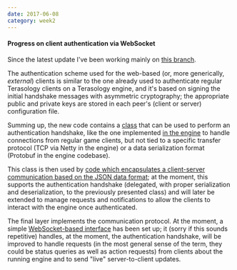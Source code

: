 ```yaml
---
date: 2017-06-08
category: week2
---
```


#### Progress on client authentication via WebSocket
Since the latest update I've been working mainly on [this branch](https://github.com/gianluca-nitti/FacadeServer/compare/engine-runner...authentication).

The authentication scheme used for the web-based (or, more generically, *external*) clients is similar to the one already used to authenticate regular Terasology clients on a Terasology engine, and it's based on signing the initial handshake messages with asymmetric cryptography; the appropriate public and private keys are stored in each peer's (client or server) configuration file.

Summing up, the new code contains a [class](https://github.com/gianluca-nitti/FacadeServer/blob/75e968e235e144de3771eabff3e5240a5f4e6c24/src/main/java/org/terasology/web/authentication/AuthenticationHandshakeHandlerImpl.java) that can be used to perform an authentication handshake, like the one implemented [in the engine](https://github.com/MovingBlocks/Terasology/blob/develop/engine/src/main/java/org/terasology/network/internal/ServerHandshakeHandler.java) to handle connections from regular game clients, but not tied to a specific transfer protocol (TCP via Netty in the engine) or a data serialization format (Protobuf in the engine codebase).

This class is then used by [code which encapsulates a client-server communication based on the JSON data format](https://github.com/gianluca-nitti/FacadeServer/blob/75e968e235e144de3771eabff3e5240a5f4e6c24/src/main/java/org/terasology/web/io/JsonSession.java); at the moment, this supports the authentication handshake (delegated, with proper serialization and deserialization, to the previously presented class) and will later be extended to manage requests and notifications to allow the clients to interact with the engine once authenticated.

The final layer implements the communication protocol. At the moment, a simple [WebSocket-based interface](https://github.com/gianluca-nitti/FacadeServer/blob/75e968e235e144de3771eabff3e5240a5f4e6c24/src/main/java/org/terasology/web/webSocket/WsHandler.java) has been set up; it (sorry if this sounds repetitive) handles, at the moment, the authentication handshake, will be improved to handle requests (in the most general sense of the term, they could be status queries as well as action requests) from clients about the running engine and to send "live" server-to-client updates.
